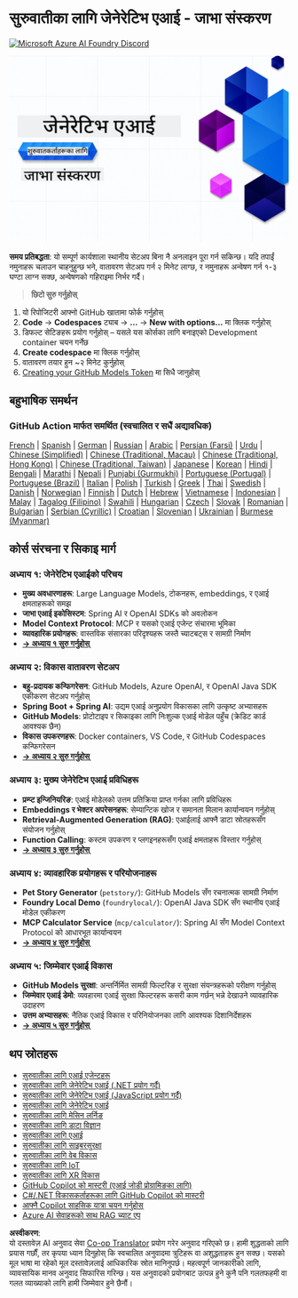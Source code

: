 <!--
CO_OP_TRANSLATOR_METADATA:
{
  "original_hash": "ff95bb9d60ecd46e1a2215e341062967",
  "translation_date": "2025-07-26T17:30:33+00:00",
  "source_file": "README.md",
  "language_code": "ne"
}
-->
# सुरुवातीका लागि जेनेरेटिभ एआई - जाभा संस्करण
[![Microsoft Azure AI Foundry Discord](https://dcbadge.limes.pink/api/server/ByRwuEEgH4)](https://discord.com/invite/ByRwuEEgH4)

![सुरुवातीका लागि जेनेरेटिभ एआई - जाभा संस्करण](../../translated_images/beg-genai-series.61edc4a6b2cc54284fa2d70eda26dc0ca2669e26e49655b842ea799cd6e16d2a.ne.png)

**समय प्रतिबद्धता**: यो सम्पूर्ण कार्यशाला स्थानीय सेटअप बिना नै अनलाइन पूरा गर्न सकिन्छ। यदि तपाईं नमुनाहरू चलाउन चाहनुहुन्छ भने, वातावरण सेटअप गर्न २ मिनेट लाग्छ, र नमुनाहरू अन्वेषण गर्न १-३ घण्टा लाग्न सक्छ, अन्वेषणको गहिराइमा निर्भर गर्दै।

> **छिटो सुरु गर्नुहोस्**

1. यो रिपोजिटरी आफ्नो GitHub खातामा फोर्क गर्नुहोस्  
2. **Code** → **Codespaces** ट्याब → **...** → **New with options...** मा क्लिक गर्नुहोस्  
3. डिफल्ट सेटिङहरू प्रयोग गर्नुहोस् – यसले यस कोर्सका लागि बनाइएको Development container चयन गर्नेछ  
4. **Create codespace** मा क्लिक गर्नुहोस्  
5. वातावरण तयार हुन ~२ मिनेट कुर्नुहोस्  
6. [Creating your GitHub Models Token](./02-SetupDevEnvironment/README.md#step-2-create-a-github-personal-access-token) मा सिधै जानुहोस्  

## बहुभाषिक समर्थन

### GitHub Action मार्फत समर्थित (स्वचालित र सधैं अद्यावधिक)

[French](../fr/README.md) | [Spanish](../es/README.md) | [German](../de/README.md) | [Russian](../ru/README.md) | [Arabic](../ar/README.md) | [Persian (Farsi)](../fa/README.md) | [Urdu](../ur/README.md) | [Chinese (Simplified)](../zh/README.md) | [Chinese (Traditional, Macau)](../mo/README.md) | [Chinese (Traditional, Hong Kong)](../hk/README.md) | [Chinese (Traditional, Taiwan)](../tw/README.md) | [Japanese](../ja/README.md) | [Korean](../ko/README.md) | [Hindi](../hi/README.md) | [Bengali](../bn/README.md) | [Marathi](../mr/README.md) | [Nepali](./README.md) | [Punjabi (Gurmukhi)](../pa/README.md) | [Portuguese (Portugal)](../pt/README.md) | [Portuguese (Brazil)](../br/README.md) | [Italian](../it/README.md) | [Polish](../pl/README.md) | [Turkish](../tr/README.md) | [Greek](../el/README.md) | [Thai](../th/README.md) | [Swedish](../sv/README.md) | [Danish](../da/README.md) | [Norwegian](../no/README.md) | [Finnish](../fi/README.md) | [Dutch](../nl/README.md) | [Hebrew](../he/README.md) | [Vietnamese](../vi/README.md) | [Indonesian](../id/README.md) | [Malay](../ms/README.md) | [Tagalog (Filipino)](../tl/README.md) | [Swahili](../sw/README.md) | [Hungarian](../hu/README.md) | [Czech](../cs/README.md) | [Slovak](../sk/README.md) | [Romanian](../ro/README.md) | [Bulgarian](../bg/README.md) | [Serbian (Cyrillic)](../sr/README.md) | [Croatian](../hr/README.md) | [Slovenian](../sl/README.md) | [Ukrainian](../uk/README.md) | [Burmese (Myanmar)](../my/README.md)

## कोर्स संरचना र सिकाइ मार्ग

### **अध्याय १: जेनेरेटिभ एआईको परिचय**
- **मुख्य अवधारणाहरू**: Large Language Models, टोकनहरू, embeddings, र एआई क्षमताहरूको समझ  
- **जाभा एआई इकोसिस्टम**: Spring AI र OpenAI SDKs को अवलोकन  
- **Model Context Protocol**: MCP र यसको एआई एजेन्ट संचारमा भूमिका  
- **व्यावहारिक प्रयोगहरू**: वास्तविक संसारका परिदृश्यहरू जस्तै च्याटबट्स र सामग्री निर्माण  
- **[→ अध्याय १ सुरु गर्नुहोस्](./01-IntroToGenAI/README.md)**  

### **अध्याय २: विकास वातावरण सेटअप**
- **बहु-प्रदायक कन्फिगरेसन**: GitHub Models, Azure OpenAI, र OpenAI Java SDK एकीकरण सेटअप गर्नुहोस्  
- **Spring Boot + Spring AI**: उद्यम एआई अनुप्रयोग विकासका लागि उत्कृष्ट अभ्यासहरू  
- **GitHub Models**: प्रोटोटाइप र सिकाइका लागि निःशुल्क एआई मोडेल पहुँच (क्रेडिट कार्ड आवश्यक छैन)  
- **विकास उपकरणहरू**: Docker containers, VS Code, र GitHub Codespaces कन्फिगरेसन  
- **[→ अध्याय २ सुरु गर्नुहोस्](./02-SetupDevEnvironment/README.md)**  

### **अध्याय ३: मुख्य जेनेरेटिभ एआई प्रविधिहरू**
- **प्रम्प्ट इन्जिनियरिङ**: एआई मोडेलको उत्तम प्रतिक्रिया प्राप्त गर्नका लागि प्रविधिहरू  
- **Embeddings र भेक्टर अपरेसनहरू**: सेम्यान्टिक खोज र समानता मिलान कार्यान्वयन गर्नुहोस्  
- **Retrieval-Augmented Generation (RAG)**: एआईलाई आफ्नै डाटा स्रोतहरूसँग संयोजन गर्नुहोस्  
- **Function Calling**: कस्टम उपकरण र प्लगइनहरूसँग एआई क्षमताहरू विस्तार गर्नुहोस्  
- **[→ अध्याय ३ सुरु गर्नुहोस्](./03-CoreGenerativeAITechniques/README.md)**  

### **अध्याय ४: व्यावहारिक प्रयोगहरू र परियोजनाहरू**
- **Pet Story Generator** (`petstory/`): GitHub Models सँग रचनात्मक सामग्री निर्माण  
- **Foundry Local Demo** (`foundrylocal/`): OpenAI Java SDK सँग स्थानीय एआई मोडेल एकीकरण  
- **MCP Calculator Service** (`mcp/calculator/`): Spring AI सँग Model Context Protocol को आधारभूत कार्यान्वयन  
- **[→ अध्याय ४ सुरु गर्नुहोस्](./04-PracticalSamples/README.md)**  

### **अध्याय ५: जिम्मेवार एआई विकास**
- **GitHub Models सुरक्षा**: अन्तर्निर्मित सामग्री फिल्टरिङ र सुरक्षा संयन्त्रहरूको परीक्षण गर्नुहोस्  
- **जिम्मेवार एआई डेमो**: व्यवहारमा एआई सुरक्षा फिल्टरहरू कसरी काम गर्छन् भन्ने देखाउने व्यावहारिक उदाहरण  
- **उत्तम अभ्यासहरू**: नैतिक एआई विकास र परिनियोजनका लागि आवश्यक दिशानिर्देशहरू  
- **[→ अध्याय ५ सुरु गर्नुहोस्](./05-ResponsibleGenAI/README.md)**  

## थप स्रोतहरू

- [सुरुवातीका लागि एआई एजेन्टहरू](https://github.com/microsoft/ai-agents-for-beginners)  
- [सुरुवातीका लागि जेनेरेटिभ एआई (.NET प्रयोग गर्दै)](https://github.com/microsoft/Generative-AI-for-beginners-dotnet)  
- [सुरुवातीका लागि जेनेरेटिभ एआई (JavaScript प्रयोग गर्दै)](https://github.com/microsoft/generative-ai-with-javascript)  
- [सुरुवातीका लागि जेनेरेटिभ एआई](https://github.com/microsoft/generative-ai-for-beginners)  
- [सुरुवातीका लागि मेसिन लर्निङ](https://aka.ms/ml-beginners)  
- [सुरुवातीका लागि डाटा विज्ञान](https://aka.ms/datascience-beginners)  
- [सुरुवातीका लागि एआई](https://aka.ms/ai-beginners)  
- [सुरुवातीका लागि साइबरसुरक्षा](https://github.com/microsoft/Security-101)  
- [सुरुवातीका लागि वेब विकास](https://aka.ms/webdev-beginners)  
- [सुरुवातीका लागि IoT](https://aka.ms/iot-beginners)  
- [सुरुवातीका लागि XR विकास](https://github.com/microsoft/xr-development-for-beginners)  
- [GitHub Copilot को मास्टरी (एआई जोडी प्रोग्रामिङका लागि)](https://aka.ms/GitHubCopilotAI)  
- [C#/.NET विकासकर्ताहरूका लागि GitHub Copilot को मास्टरी](https://github.com/microsoft/mastering-github-copilot-for-dotnet-csharp-developers)  
- [आफ्नै Copilot साहसिक यात्रा चयन गर्नुहोस्](https://github.com/microsoft/CopilotAdventures)  
- [Azure AI सेवाहरूको साथ RAG च्याट एप](https://github.com/Azure-Samples/azure-search-openai-demo-java)  

**अस्वीकरण**:  
यो दस्तावेज़ AI अनुवाद सेवा [Co-op Translator](https://github.com/Azure/co-op-translator) प्रयोग गरेर अनुवाद गरिएको छ। हामी शुद्धताको लागि प्रयास गर्छौं, तर कृपया ध्यान दिनुहोस् कि स्वचालित अनुवादमा त्रुटिहरू वा अशुद्धताहरू हुन सक्छ। यसको मूल भाषा मा रहेको मूल दस्तावेज़लाई आधिकारिक स्रोत मानिनुपर्छ। महत्वपूर्ण जानकारीको लागि, व्यावसायिक मानव अनुवाद सिफारिस गरिन्छ। यस अनुवादको प्रयोगबाट उत्पन्न हुने कुनै पनि गलतफहमी वा गलत व्याख्याको लागि हामी जिम्मेवार हुने छैनौं।